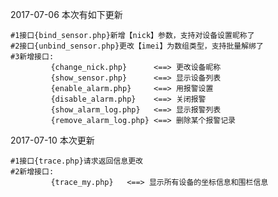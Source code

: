 2017-07-06  本次有如下更新

	#1接口{bind_sensor.php}新增【nick】参数，支持对设备设置昵称了
	#2接口{unbind_sensor.php}更改【imei】为数组类型，支持批量解绑了
	#3新增接口: 
	         {change_nick.php}      <==> 更改设备昵称
	         {show_sensor.php}      <==> 显示设备列表 
	         {enable_alarm.php}     <==> 用报警设置
	         {disable_alarm.php}    <==> 关闭报警
	         {show_alarm_log.php}   <==> 显示报警列表
	         {remove_alarm_log.php} <==> 删除某个报警记录
	
2017-07-10 本次更新

	#1接口{trace.php}请求返回信息更改
	#2新增接口:
	         {trace_my.php}   <==> 显示所有设备的坐标信息和围栏信息